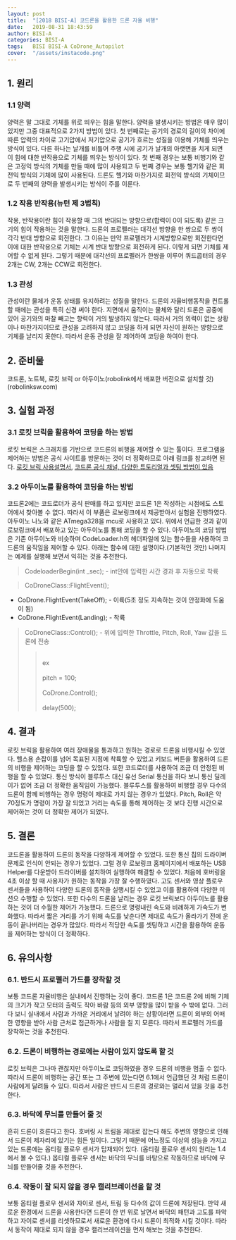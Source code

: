 ```yaml
---
layout: post
title:  "[2018 BISI-A] 코드론을 활용한 드론 자율 비행"
date:   2019-08-31 18:43:59
author: BISI-A
categories: BISI-A
tags:	BISI BISI-A CoDrone_Autopilot
cover:  "/assets/instacode.png"
---
```

## 1. 원리

### 1.1 양력
양력은 말 그대로 기체를 위로 띄우는 힘을 말한다. 양력을 발생시키는 방법은 매우 많이 있지만 그중 대표적으로 2가지 방법이 있다. 첫 번째로는 공기의 경로의 길이의 차이에 따른 압력의 차이로 고기압에서 저기압으로 공기가 흐르는 성질을 이용해 기체를 띄우는 방식이 있다. 다른 하나는 날개를 비틀어 주행 시에 공기가 날개의 아랫면을 치게 되면 이 힘에 대한 반작용으로 기체를 띄우는 방식이 있다. 첫 번째 경우는 보통 비행기와 같은 고정익 방식의 기체를 만들 때에 많이 사용되고 두 번째 경우는 보통 헬기와 같은 회전익 방식의 기체에 많이 사용된다. 드론도 헬기와 마찬가지로 회전익 방식의 기체이므로 두 번째의 양력을 발생시키는 방식이 주를 이룬다.

### 1.2 작용 반작용(뉴턴 제 3법칙)
작용, 반작용이란 힘이 작용할 때 그의 반대되는 방향으로(합력이 0이 되도록) 같은 크기의 힘이 작용하는 것을 말한다. 드론의 프로펠러는 대각선 방향을 한 쌍으로 두 쌍이 각각 반대 방향으로 회전한다. 그 이유는 만약 프로펠러가 시계방향으로만 회전한다면 이에 대한 반작용으로 기체는 시계 반대 방향으로 회전하게 된다. 이렇게 되면 기체를 제어할 수 없게 된다. 그렇기 때문에 대각선의 프로펠러가 한쌍을 이루어 쿼드콥터의 경우 2개는 CW, 2개는 CCW로 회전한다.

### 1.3 관성
관성이란 물체가 운동 상태를 유지하려는 성질을 말한다. 드론의 자율비행동작을 컨트롤 할 때에는 관성을 특히 신경 써야 한다. 지면에서 움직이는 물체와 달리 드론은 공중에 있어 공기와의 마찰 빼고는 항력이 거의 발생하지 않는다. 따라서 거의 외력이 없는 상황이나 마찬가지이므로 관성을 고려하지 않고 코딩을 하게 되면 자신이 원하는 방향으로 기체를 날리지 못한다. 따라서 운동 관성을 잘 제어하여 코딩을 하여야 한다.

## 2. 준비물
코드론, 노트북, 로킷 브릭 or 아두이노(robolink에서 배포한 버전으로 설치할 것)(robolinksw.com)

## 3. 실험 과정
### 3.1 로킷 브릭을 활용하여 코딩을 하는 방법
로킷 브릭은 스크래치를 기반으로 코드론의 비행을 제어할 수 있는 툴이다.
프로그램을 제어하는 방법은 공식 사이트를 방문하는 것이 더 정확하므로 아래 링크를 참고하면 된다.
[로킷 브릭 사용설명서](http://robolink.ipdisk.co.kr/publist/HDD1/download/file/20180110_codronepro_teaching_rokitbrick.pdf),
[코드론 공식 채널, 다양한 튜토리얼과 셋팅 방법이 있음](https://www.youtube.com/channel/UCNdFOiP—9jH4BS1q1Jzsag/videos)
### 3.2 아두이노를 활용하여 코딩을 하는 방법
코드론2에는 코드로더가 공식 판매를 하고 있지만 코드론 1은 작성하는 시점에도 스토어에서 찾아볼 수 없다. 따라서 이 부품은 로보링크에서 제공받아서 실험을 진행하였다. 아두이노 나노와 같은 ATmega328을 mcu로 사용하고 있다. 위에서 언급한 것과 같이 로보링크에서 배포하고 있는 아두이노를 통해 코딩을 할 수 있다. 아두이노의 코딩 방법은 기존 아두이노와 비슷하며 CodeLoader.h의 헤더파일에 있는 함수들을 사용하여 코드론의 움직임을 제어할 수 있다. 아래는 함수에 대한 설명이다.(기본적인 것만) 나머지는 예제를 실행해 보면서 익히는 것을 추천한다.

> CodeloaderBegin(int \_sec); - int안에 입력한 시간 경과 후 자동으로 착륙

> CoDroneClass::FlightEvent();  
  + CoDrone.FlightEvent(TakeOff); - 이륙(5초 정도 지속하는 것이 안정화에 도움이 됨)
  + CoDrone.FlightEvent(Landing); - 착륙
  
>CoDroneClass::Control(); - 위에 입력한 Throttle, Pitch, Roll, Yaw 값을 드론에 전송</br>
  >><br>ex</br>
  >><br>pitch = 100;</br>
  >><br>CoDrone.Control();</br>
  >><br>delay(500);</br>

## 4. 결과
로킷 브릭을 활용하여 여러 장애물을 통과하고 원하는 경로로 드론을 비행시킬 수 있었다. 헬스용 손잡이를 넘어 목표된 지점에 착륙할 수 있었고 키보드 버튼을 활용하여 드론의 비행을 제어하는 코딩을 할 수 있었다. 또한 코드로더를 사용하여 조금 더 안정된 비행을 할 수 있었다. 통신 방식이 블루투스 대신 유선 Serial 통신을 하다 보니 통신 딜레이가 없어 조금 더 정확한 움직임이 가능했다. 블루투스를 활용하여 비행할 경우 다수의 드론이 함께 비행하는 경우 명령이 제대로 가지 않는 경우가 있었다. Pitch, Roll은 약 70정도가 명령이 가장 잘 되었고 거리는 속도를 통해 제어하는 것 보다 진행 시간으로 제어하는 것이 더 정확한 제어가 되었다.

## 5. 결론
코드론을 활용하여 드론의 동작을 다양하게 제어할 수 있었다. 또한 통신 칩의 드라이버 문제로 인식이 안되는 경우가 있었다. 그럴 경우 로보링크 홈페이지에서 배포하는 USB Helper를 다운받아 드라이버를 설치하여 실행하여 해결할 수 있었다. 처음에 호버링을 4초 이상 할 때 사용자가 원하는 동작을 가장 잘 수행하였다. 고도 센서와 영상 플로우 센서들을 사용하여 다양한 드론의 동작을 실행시킬 수 있었고 이를 활용하여 다양한 미션으 수행할 수 있었다. 또한 다수의 드론을 날리는 경우 로킷 브릭보다 아두이노를 활용하는 것이 더 수월한 제어가 가능했다. 드론으로 명령내린 속도와 비례하게 가속도가 변화했다. 따라서 짧은 거리를 가기 위해 속도를 낮춘다면 제대로 속도가 올라가기 전에 운동이 끝나버리는 경우가 많았다. 따라서 적당한 속도를 셋팅하고 시간을 활용하여 운동을 제어하는 방식이 더 정확하다.

## 6. 유의사항
### 6.1. 반드시 프로펠러 가드를 장착할 것
보통 코드론 자율비행은 실내에서 진행하는 것이 좋다. 코드론 1은 코드론 2에 비해 기체의 크기가 작고 모터의 출력도 작아 바람 등의 외부 영향을 많이 받을 수 밖에 없다. 그러다 보니 실내에서 사람과 가까운 거리에서 날려야 하는 상황이라면 드론이 외부의 어떠한 영향을 받아 사람 근처로 접근하거나 사람을 칠 지 모른다. 따라서 프로펠러 가드를 장착하는 것을 추천한다.
### 6.2. 드론이 비행하는 경로에는 사람이 있지 않도록 할 것
로킷 브릭은 그나마 괜찮지만 아두이노로 코딩하였을 경우 드론의 비행을 멈출 수 없다. 따라서 드론이 비행하는 공간 또는 그 주변에 있는다면 6.1에서 언급했던 것 처럼 드론이 사람에게 달려들 수 있다. 따라서 사람은 반드시 드론의 경로와는 멀리서 있을 것을 추천한다.
### 6.3. 바닥에 무늬를 만들어 줄 것
흔히 드론이 흐른다고 한다. 호버링 시 트림을 제대로 잡는다 해도 주변의 영향으로 인해서 드론이 제자리에 있기는 힘든 일이다. 그렇기 때문에 어느정도 이상의 성능을 가지고 있는 드론에는 옵티컬 플로우 센서가 탑재되어 있다. (옵티컬 플로우 센서의 원리는 1.4에서 볼 수 있다.) 옵티컬 플로우 센서는 바닥의 무늬를 바탕으로 작동하므로 바닥에 무늬를 만들어줄 것을 추천한다.
### 6.4. 작동이 잘 되지 않을 경우 캘리브레이션을 할 것
보통 옵티컬 플로우 센서와 자이로 센서, 트림 등 다수의 값이 드론에 저장된다. 만약 새로운 환경에서 드론을 사용한다면 드론이 한 번 위로 날면서 바닥의 패턴과 고도를 파악하고 자이로 센서를 리셋하므로서 새로운 환경에 다시 드론이 최적화 시킬 것이다. 따라서 동작이 제대로 되지 않을 경우 캘리브레이션을 먼저 해보는 것을 추천한다.
